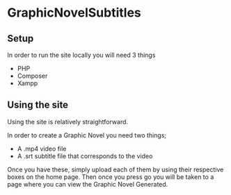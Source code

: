 # GraphicNovelSubtitles

## Setup
In order to run the site locally you will need 3 things
- PHP
- Composer
- Xampp

## Using the site
 
Using the site is relatively straightforward.

In order to create a Graphic Novel you need two things;
- A .mp4 video file
- A .srt subtitle file that corresponds to the video

Once you have these, simply upload each of them by using their respective boxes on the home page. Then once you press go you will be taken to a page where you can view the Graphic Novel Generated.
